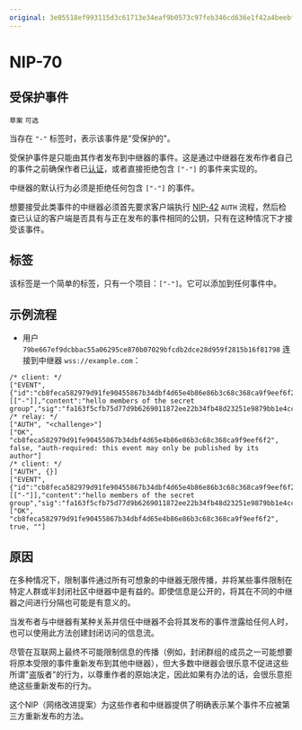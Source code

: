 ```yaml
---
original: 3e05518ef993115d3c61713e34eaf9b0573c97feb346cd636e1f42a4beebf740
---
```


NIP-70
======

受保护事件
----------

`草案` `可选`

当存在 `"-"` 标签时，表示该事件是"受保护的"。

受保护事件是只能由其作者发布到中继器的事件。这是通过中继器在发布作者自己的事件之前确保作者已[认证](42.md)，或者直接拒绝包含 `["-"]` 的事件来实现的。

中继器的默认行为必须是拒绝任何包含 `["-"]` 的事件。

想要接受此类事件的中继器必须首先要求客户端执行 [NIP-42](42.md) `AUTH` 流程，然后检查已认证的客户端是否具有与正在发布的事件相同的公钥，只有在这种情况下才接受该事件。

## 标签

该标签是一个简单的标签，只有一个项目：`["-"]`。它可以添加到任何事件中。

## 示例流程

- 用户 `79be667ef9dcbbac55a06295ce870b07029bfcdb2dce28d959f2815b16f81798` 连接到中继器 `wss://example.com`：

```jsonc
/* client: */
["EVENT",{"id":"cb8feca582979d91fe90455867b34dbf4d65e4b86e86b3c68c368ca9f9eef6f2","pubkey":"79be667ef9dcbbac55a06295ce870b07029bfcdb2dce28d959f2815b16f81798","created_at":1707409439,"kind":1,"tags":[["-"]],"content":"hello members of the secret group","sig":"fa163f5cfb75d77d9b6269011872ee22b34fb48d23251e9879bb1e4ccbdd8aaaf4b6dc5f5084a65ef42c52fbcde8f3178bac3ba207de827ec513a6aa39fa684c"}]
/* relay: */
["AUTH", "<challenge>"]
["OK", "cb8feca582979d91fe90455867b34dbf4d65e4b86e86b3c68c368ca9f9eef6f2", false, "auth-required: this event may only be published by its author"]
/* client: */
["AUTH", {}]
["EVENT",{"id":"cb8feca582979d91fe90455867b34dbf4d65e4b86e86b3c68c368ca9f9eef6f2","pubkey":"79be667ef9dcbbac55a06295ce870b07029bfcdb2dce28d959f2815b16f81798","created_at":1707409439,"kind":1,"tags":[["-"]],"content":"hello members of the secret group","sig":"fa163f5cfb75d77d9b6269011872ee22b34fb48d23251e9879bb1e4ccbdd8aaaf4b6dc5f5084a65ef42c52fbcde8f3178bac3ba207de827ec513a6aa39fa684c"}]
["OK", "cb8feca582979d91fe90455867b34dbf4d65e4b86e86b3c68c368ca9f9eef6f2", true, ""]
```

## 原因

在多种情况下，限制事件通过所有可想象的中继器无限传播，并将某些事件限制在特定人群或半封闭社区中继器中是有益的。即使信息是公开的，将其在不同的中继器之间进行分隔也可能是有意义的。

当发布者与中继器有某种关系并信任中继器不会将其发布的事件泄露给任何人时，也可以使用此方法创建封闭访问的信息流。

尽管在互联网上最终不可能限制信息的传播（例如，封闭群组的成员之一可能想要将原本受限的事件重新发布到其他中继器），但大多数中继器会很乐意不促进这些所谓"盗版者"的行为，以尊重作者的原始决定，因此如果有办法的话，会很乐意拒绝这些重新发布的行为。

这个NIP（网络改进提案）为这些作者和中继器提供了明确表示某个事件不应被第三方重新发布的方法。